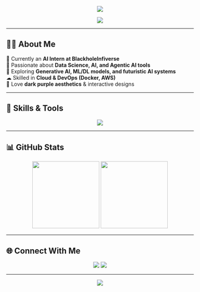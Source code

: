 <!-- Banner -->
<p align="center">
  <img src="https://capsule-render.vercel.app/api?type=waving&color=8e2de2&height=200&section=header&text=Yashika%20Tirkey&fontSize=50&fontColor=ffffff&animation=fadeIn&fontAlignY=35" />
</p>

<!-- Typing Effect -->
<p align="center">
  <a href="https://github.com/yashikart">
    <img src="https://readme-typing-svg.herokuapp.com?font=Fira+Code&size=22&duration=3000&pause=1000&color=8E2DE2&center=true&vCenter=true&width=600&lines=AI+Intern+@+BlackholeInfiverse;Python+%7C+SQL+%7C+MongoDB;Django+%7C+Flask+%7C+ReactJS;AI+%26+Machine+Learning;Generative+AI+%7C+Agentic+AI;Cloud+%7C+Docker+%7C+AWS" />
  </a>
</p>

---

## 👩‍💻 About Me  
🌌 Currently an **AI Intern at BlackholeInfiverse**  
💜 Passionate about **Data Science, AI, and Agentic AI tools**  
🚀 Exploring **Generative AI, ML/DL models, and futuristic AI systems**  
☁ Skilled in **Cloud & DevOps (Docker, AWS)**  
🎨 Love **dark purple aesthetics** & interactive designs  

---

## 🚀 Skills & Tools  

<p align="center">
  <img src="https://skillicons.dev/icons?i=python,django,flask,react,mongodb,aws,docker,git,github,mysql,tensorflow,pytorch,vscode&theme=dark" />
</p>

---

## 📊 GitHub Stats  

<p align="center">
  <img src="https://github-readme-stats.vercel.app/api?username=yashikart&show_icons=true&theme=radical&hide_border=true&bg_color=0d1117&title_color=8e2de2&icon_color=8e2de2" height="180" />
  <img src="https://github-readme-streak-stats.herokuapp.com/?user=yashikart&theme=radical&hide_border=true&background=0d1117&stroke=8e2de2&ring=8e2de2&fire=8e2de2&currStreakLabel=8e2de2" height="180" />
</p>

---

## 🌐 Connect With Me  

<p align="center">
  <a href="https://github.com/yashikart"><img src="https://img.shields.io/badge/GitHub-8e2de2?style=for-the-badge&logo=github&logoColor=white" /></a>
  <a href="https://www.linkedin.com/in/yashika-tirkey"><img src="https://img.shields.io/badge/LinkedIn-8e2de2?style=for-the-badge&logo=linkedin&logoColor=white" /></a>
</p>

---

<!-- Footer Banner -->
<p align="center">
  <img src="https://capsule-render.vercel.app/api?type=waving&color=8e2de2&height=100&section=footer"/>
</p>
